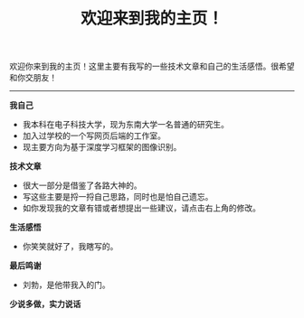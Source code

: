 ﻿---
layout: post
title: 欢迎来到我的主页！
category: life
tag: [hello]
---

欢迎你来到我的主页！这里主要有我写的一些技术文章和自己的生活感悟。很希望和你交朋友！


----------


**我自己**

 - 我本科在电子科技大学，现为东南大学一名普通的研究生。
 - 加入过学校的一个写网页后端的工作室。
 - 现主要方向为基于深度学习框架的图像识别。


**技术文章**

 - 很大一部分是借鉴了各路大神的。
 - 写这些主要是捋一捋自己思路，同时也是怕自己遗忘。
 - 如你发现我的文章有错或者想提出一些建议，请点击右上角的修改。
 

**生活感悟**

 - 你笑笑就好了，我瞎写的。

**最后鸣谢**

 - 刘勃，是他带我入的门。

**少说多做，实力说话**
